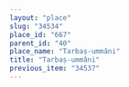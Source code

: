 ```yaml
---
layout: "place"
slug: "34534"
place_id: "667"
parent_id: "40"
place_name: "Tarbaṣ-ummâni"
title: "Tarbaṣ-ummâni"
previous_item: "34537"
---
```

